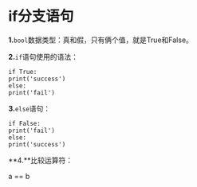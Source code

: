 # if分支语句

**1.**`bool`数据类型：真和假，只有俩个值，就是True和False。

**2.**`if`语句使用的语法：

```
if True:
print('success')
else:
print('fail')
```

**3.**`else`语句：

```
if False:
print('fail')
else:
print('success')
```

**4.**比较运算符：

a == b